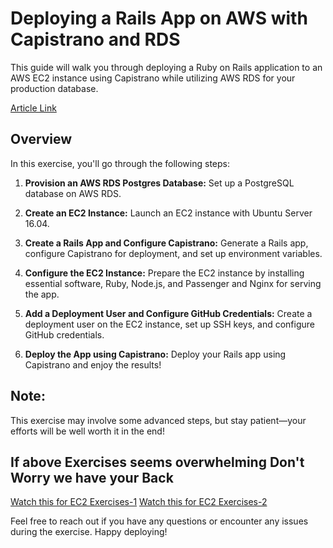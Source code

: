 # Deploying a Rails App on AWS with Capistrano and RDS

This guide will walk you through deploying a Ruby on Rails application to an AWS EC2 instance using Capistrano while utilizing AWS RDS for your production database.

[Article Link](https://medium.com/@KerrySheldon/ec2-exercise-1-6-deploy-a-rails-app-to-an-ec2-instance-using-capistrano-3485238e4a4a)

## Overview

In this exercise, you'll go through the following steps:

1. **Provision an AWS RDS Postgres Database:** Set up a PostgreSQL database on AWS RDS.

2. **Create an EC2 Instance:** Launch an EC2 instance with Ubuntu Server 16.04.

3. **Create a Rails App and Configure Capistrano:** Generate a Rails app, configure Capistrano for deployment, and set up environment variables.

4. **Configure the EC2 Instance:** Prepare the EC2 instance by installing essential software, Ruby, Node.js, and Passenger and Nginx for serving the app.

5. **Add a Deployment User and Configure GitHub Credentials:** Create a deployment user on the EC2 instance, set up SSH keys, and configure GitHub credentials.

6. **Deploy the App using Capistrano:** Deploy your Rails app using Capistrano and enjoy the results!

## Note: 
This exercise may involve some advanced steps, but stay patient—your efforts will be well worth it in the end!

## If above Exercises seems overwhelming Don't Worry we have your Back
[Watch this for EC2 Exercises-1](https://youtu.be/mETfcK3NUCE?si=JL3FgGQT2Qwvdqvh)
[Watch this for EC2 Exercises-2](https://youtu.be/z9VpUHO7XQ8?si=BnhAtF1jXAt1gKhu)

Feel free to reach out if you have any questions or encounter any issues during the exercise. Happy deploying!
